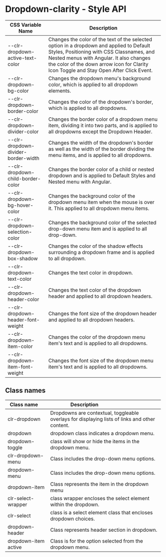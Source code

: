 # Dropdown-clarity - Style API

| CSS Variable Name          | Description                                                        |
| -------------------------- | ------------------------------------------------------------------ |
| --clr-dropdown-active-text-color | Changes the color of the text of the selected option in a dropdown and applied to Default Styles, Positioning with CSS Classnames, and Nested menus with Angular. It also changes the color of the down arrow icon for Clarity Icon Toggle and Stay Open After Click Event.
| --clr-dropdown-bg-color | Changes the dropdown menu's background color, which is applied to all dropdown elements.
| --clr-dropdown-border-color | Changes the color of the dropdown's border, which is applied to all dropdowns.
| --clr-dropdown-divider-color | Changes the border color of a dropdown menu item, dividing it into two parts, and is applied to all dropdowns except the Dropdown Header.
| --clr-dropdown-divider-border-width | Changes the width of the dropdown's border as well as the width of the border dividing the menu items, and is applied to all dropdowns.
| --clr-dropdown-child-border-color | Changes the border color of a child or nested dropdown and is applied to Default Styles and Nested menu with Angular.
| --clr-dropdown-bg-hover-color | Changes the background color of the dropdown menu item when the mouse is over it. This applied to all dropdown menu items.
| --clr-dropdown-selection-color | Changes the background color of the selected drop-down menu item and is applied to all drop-down.
| --clr-dropdown-box-shadow | Changes the color of the shadow effects surrounding a dropdown frame and is applied to all dropdown.
| --clr-dropdown-text-color | Changes the text color in dropdown.
| --clr-dropdown-header-color | Changes the text color of the dropdown header and applied to all dropdown headers.
| --clr-dropdown-header-font-weight | Changes the font size of the dropdown header and applied to all dropdown headers.
| --clr-dropdown-item-color | Changes the color of the dropdown menu item's text and is applied to all dropdowns.
| --clr-dropdown-item-font-weight | Changes the font size of the dropdown menu item's text and is applied to all dropdowns.

## Class names

| Class name    | Description                              |
| ------------- | ---------------------------------------- |
| clr-dropdown  | Dropdowns are contextual, toggleable overlays for displaying lists of links and other content.  |
| dropdown | dropdown class indicates a dropdown menu. |
| dropdown-toggle | class will show or hide the items in the dropdown menu. |
| clr-dropdown-menu | Class includes the drop-down menu options. |
| dropdown-menu | Class includes the drop-down menu options. |
| dropdown-item | Class represents the item in the dropdown menu |
| clr-select-wrapper | class wrapper encloses the select element within the dropdown. |
| clr-select | class is a select element class that encloses dropdown choices. |
| dropdown-header | Class represents header section in dropdown. |
| dropdown-item active |  Class is for the option selected from the dropdown menu. |